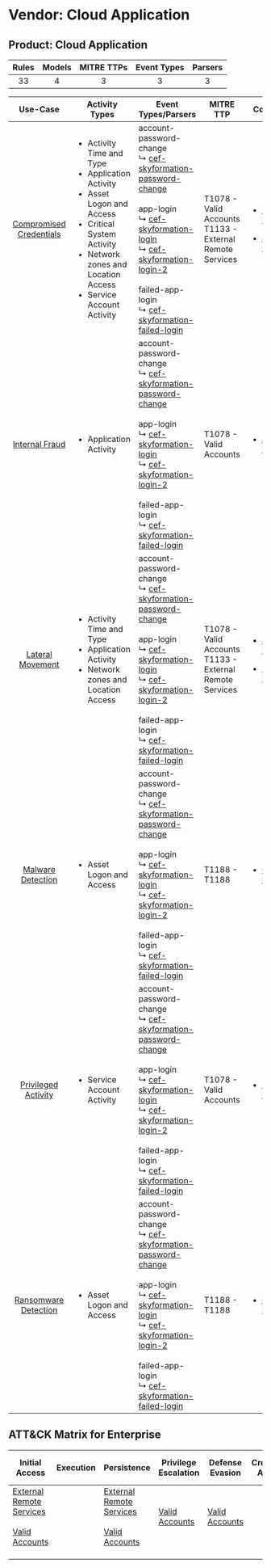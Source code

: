 Vendor: Cloud Application
=========================
Product: Cloud Application
--------------------------
| Rules | Models | MITRE TTPs | Event Types | Parsers |
|:-----:|:------:|:----------:|:-----------:|:-------:|
|  33   |   4    |     3      |      3      |    3    |

|                                  Use-Case                                  | Activity Types                                                                                                                                                                                                    | Event Types/Parsers                                                                                                                                                                                                                                                                                                                                                                                                                           | MITRE TTP                                                      | Content                                                                                                                                 |
|:--------------------------------------------------------------------------:| ----------------------------------------------------------------------------------------------------------------------------------------------------------------------------------------------------------------- | --------------------------------------------------------------------------------------------------------------------------------------------------------------------------------------------------------------------------------------------------------------------------------------------------------------------------------------------------------------------------------------------------------------------------------------------- | -------------------------------------------------------------- | --------------------------------------------------------------------------------------------------------------------------------------- |
| [Compromised Credentials](../../../UseCases/uc_compromised_credentials.md) | <ul><li>Activity Time  and Type</li><li>Application Activity</li><li>Asset Logon and Access</li><li>Critical System Activity</li><li>Network zones and Location Access</li><li>Service Account Activity</li></ul> |  account-password-change<br> ↳ [cef-skyformation-password-change](Parsers/parserContent_cef-skyformation-password-change.md)<br><br> app-login<br> ↳ [cef-skyformation-login](Parsers/parserContent_cef-skyformation-login.md)<br> ↳ [cef-skyformation-login-2](Parsers/parserContent_cef-skyformation-login-2.md)<br><br> failed-app-login<br> ↳ [cef-skyformation-failed-login](Parsers/parserContent_cef-skyformation-failed-login.md)<br> | T1078 - Valid Accounts<br>T1133 - External Remote Services<br> | [<ul><li>25 Rules</li></ul><ul><li>4 Models</li></ul>](Rules_Models/r_m_cloud_application_cloud_application_Compromised_Credentials.md) |
|          [Internal Fraud](../../../UseCases/uc_internal_fraud.md)          | <ul><li>Application Activity</li></ul>                                                                                                                                                                            |  account-password-change<br> ↳ [cef-skyformation-password-change](Parsers/parserContent_cef-skyformation-password-change.md)<br><br> app-login<br> ↳ [cef-skyformation-login](Parsers/parserContent_cef-skyformation-login.md)<br> ↳ [cef-skyformation-login-2](Parsers/parserContent_cef-skyformation-login-2.md)<br><br> failed-app-login<br> ↳ [cef-skyformation-failed-login](Parsers/parserContent_cef-skyformation-failed-login.md)<br> | T1078 - Valid Accounts<br>                                     | [<ul><li>4 Rules</li></ul>](Rules_Models/r_m_cloud_application_cloud_application_Internal_Fraud.md)                                     |
|        [Lateral Movement](../../../UseCases/uc_lateral_movement.md)        | <ul><li>Activity Time  and Type</li><li>Application Activity</li><li>Network zones and Location Access</li></ul>                                                                                                  |  account-password-change<br> ↳ [cef-skyformation-password-change](Parsers/parserContent_cef-skyformation-password-change.md)<br><br> app-login<br> ↳ [cef-skyformation-login](Parsers/parserContent_cef-skyformation-login.md)<br> ↳ [cef-skyformation-login-2](Parsers/parserContent_cef-skyformation-login-2.md)<br><br> failed-app-login<br> ↳ [cef-skyformation-failed-login](Parsers/parserContent_cef-skyformation-failed-login.md)<br> | T1078 - Valid Accounts<br>T1133 - External Remote Services<br> | [<ul><li>4 Rules</li></ul><ul><li>1 Models</li></ul>](Rules_Models/r_m_cloud_application_cloud_application_Lateral_Movement.md)         |
|       [Malware Detection](../../../UseCases/uc_malware_detection.md)       | <ul><li>Asset Logon and Access</li></ul>                                                                                                                                                                          |  account-password-change<br> ↳ [cef-skyformation-password-change](Parsers/parserContent_cef-skyformation-password-change.md)<br><br> app-login<br> ↳ [cef-skyformation-login](Parsers/parserContent_cef-skyformation-login.md)<br> ↳ [cef-skyformation-login-2](Parsers/parserContent_cef-skyformation-login-2.md)<br><br> failed-app-login<br> ↳ [cef-skyformation-failed-login](Parsers/parserContent_cef-skyformation-failed-login.md)<br> | T1188 - T1188<br>                                              | [<ul><li>6 Rules</li></ul>](Rules_Models/r_m_cloud_application_cloud_application_Malware_Detection.md)                                  |
|     [Privileged Activity](../../../UseCases/uc_privileged_activity.md)     | <ul><li>Service Account Activity</li></ul>                                                                                                                                                                        |  account-password-change<br> ↳ [cef-skyformation-password-change](Parsers/parserContent_cef-skyformation-password-change.md)<br><br> app-login<br> ↳ [cef-skyformation-login](Parsers/parserContent_cef-skyformation-login.md)<br> ↳ [cef-skyformation-login-2](Parsers/parserContent_cef-skyformation-login-2.md)<br><br> failed-app-login<br> ↳ [cef-skyformation-failed-login](Parsers/parserContent_cef-skyformation-failed-login.md)<br> | T1078 - Valid Accounts<br>                                     | [<ul><li>1 Rules</li></ul>](Rules_Models/r_m_cloud_application_cloud_application_Privileged_Activity.md)                                |
|    [Ransomware Detection](../../../UseCases/uc_ransomware_detection.md)    | <ul><li>Asset Logon and Access</li></ul>                                                                                                                                                                          |  account-password-change<br> ↳ [cef-skyformation-password-change](Parsers/parserContent_cef-skyformation-password-change.md)<br><br> app-login<br> ↳ [cef-skyformation-login](Parsers/parserContent_cef-skyformation-login.md)<br> ↳ [cef-skyformation-login-2](Parsers/parserContent_cef-skyformation-login-2.md)<br><br> failed-app-login<br> ↳ [cef-skyformation-failed-login](Parsers/parserContent_cef-skyformation-failed-login.md)<br> | T1188 - T1188<br>                                              | [<ul><li>6 Rules</li></ul>](Rules_Models/r_m_cloud_application_cloud_application_Ransomware_Detection.md)                               |

ATT&CK Matrix for Enterprise
----------------------------
| Initial Access                                                                                                                                   | Execution | Persistence                                                                                                                                      | Privilege Escalation                                                | Defense Evasion                                                     | Credential Access | Discovery | Lateral Movement | Collection | Command and Control | Exfiltration | Impact |
| ------------------------------------------------------------------------------------------------------------------------------------------------ | --------- | ------------------------------------------------------------------------------------------------------------------------------------------------ | ------------------------------------------------------------------- | ------------------------------------------------------------------- | ----------------- | --------- | ---------------- | ---------- | ------------------- | ------------ | ------ |
| [External Remote Services](https://attack.mitre.org/techniques/T1133)<br><br>[Valid Accounts](https://attack.mitre.org/techniques/T1078)<br><br> |           | [External Remote Services](https://attack.mitre.org/techniques/T1133)<br><br>[Valid Accounts](https://attack.mitre.org/techniques/T1078)<br><br> | [Valid Accounts](https://attack.mitre.org/techniques/T1078)<br><br> | [Valid Accounts](https://attack.mitre.org/techniques/T1078)<br><br> |                   |           |                  |            |                     |              |        |